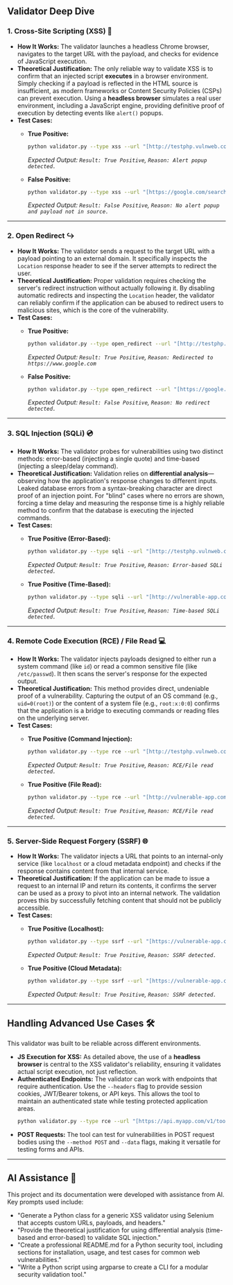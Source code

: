 ## Validator Deep Dive

### 1. Cross-Site Scripting (XSS) 💉
* **How It Works:** The validator launches a headless Chrome browser, navigates to the target URL with the payload, and checks for evidence of JavaScript execution.
* **Theoretical Justification:** The only reliable way to validate XSS is to confirm that an injected script **executes** in a browser environment. Simply checking if a payload is reflected in the HTML source is insufficient, as modern frameworks or Content Security Policies (CSPs) can prevent execution. Using a **headless browser** simulates a real user environment, including a JavaScript engine, providing definitive proof of execution by detecting events like `alert()` popups.
* **Test Cases:**
    * **True Positive:**
        ```bash
        python validator.py --type xss --url "[http://testphp.vulnweb.com/listproducts.php?cat=](http://testphp.vulnweb.com/listproducts.php?cat=)" --payload "<script>alert('xss')</script>"
        ```
        *Expected Output: `Result: True Positive`, `Reason: Alert popup detected.`*

    * **False Positive:**
        ```bash
        python validator.py --type xss --url "[https://google.com/search?q=](https://google.com/search?q=)" --payload "<script>alert('xss')</script>"
        ```
        *Expected Output: `Result: False Positive`, `Reason: No alert popup and payload not in source.`*

---
### 2. Open Redirect ↪️
* **How It Works:** The validator sends a request to the target URL with a payload pointing to an external domain. It specifically inspects the `Location` response header to see if the server attempts to redirect the user.
* **Theoretical Justification:** Proper validation requires checking the server's redirect instruction without actually following it. By disabling automatic redirects and inspecting the `Location` header, the validator can reliably confirm if the application can be abused to redirect users to malicious sites, which is the core of the vulnerability.
* **Test Cases:**
    * **True Positive:**
        ```bash
        python validator.py --type open_redirect --url "[http://testphp.vulnweb.com/login.php?from=](http://testphp.vulnweb.com/login.php?from=)" --payload "[https://www.google.com](https://www.google.com)"
        ```
        *Expected Output: `Result: True Positive`, `Reason: Redirected to https://www.google.com`*

    * **False Positive:**
        ```bash
        python validator.py --type open_redirect --url "[https://google.com/search?q=](https://google.com/search?q=)" --payload "[https://www.evil.com](https://www.evil.com)"
        ```
        *Expected Output: `Result: False Positive`, `Reason: No redirect detected.`*

---
### 3. SQL Injection (SQLi) 💿
* **How It Works:** The validator probes for vulnerabilities using two distinct methods: error-based (injecting a single quote) and time-based (injecting a sleep/delay command).
* **Theoretical Justification:** Validation relies on **differential analysis**—observing how the application's response changes to different inputs. Leaked database errors from a syntax-breaking character are direct proof of an injection point. For "blind" cases where no errors are shown, forcing a time delay and measuring the response time is a highly reliable method to confirm that the database is executing the injected commands.
* **Test Cases:**
    * **True Positive (Error-Based):**
        ```bash
        python validator.py --type sqli --url "[http://testphp.vulnweb.com/listproducts.php?cat=](http://testphp.vulnweb.com/listproducts.php?cat=)" --payload "1"
        ```
        *Expected Output: `Result: True Positive`, `Reason: Error-based SQLi detected.`*

    * **True Positive (Time-Based):**
        ```bash
        python validator.py --type sqli --url "[http://vulnerable-app.com/items?id=](http://vulnerable-app.com/items?id=)" --payload "1; WAITFOR DELAY '0:0:5'--"
        ```
        *Expected Output: `Result: True Positive`, `Reason: Time-based SQLi detected.`*

---
### 4. Remote Code Execution (RCE) / File Read 💻
* **How It Works:** The validator injects payloads designed to either run a system command (like `id`) or read a common sensitive file (like `/etc/passwd`). It then scans the server's response for the expected output.
* **Theoretical Justification:** This method provides direct, undeniable proof of a vulnerability. Capturing the output of an OS command (e.g., `uid=0(root)`) or the content of a system file (e.g., `root:x:0:0`) confirms that the application is a bridge to executing commands or reading files on the underlying server.
* **Test Cases:**
    * **True Positive (Command Injection):**
        ```bash
        python validator.py --type rce --url "[http://testphp.vulnweb.com/showimage.php?file=](http://testphp.vulnweb.com/showimage.php?file=)" --payload "| id"
        ```
        *Expected Output: `Result: True Positive`, `Reason: RCE/File read detected.`*

    * **True Positive (File Read):**
        ```bash
        python validator.py --type rce --url "[http://vulnerable-app.com/view?page=](http://vulnerable-app.com/view?page=)" --payload "/etc/passwd"
        ```
        *Expected Output: `Result: True Positive`, `Reason: RCE/File read detected.`*

---
### 5. Server-Side Request Forgery (SSRF) 🌐
* **How It Works:** The validator injects a URL that points to an internal-only service (like `localhost` or a cloud metadata endpoint) and checks if the response contains content from that internal service.
* **Theoretical Justification:** If the application can be made to issue a request to an internal IP and return its contents, it confirms the server can be used as a proxy to pivot into an internal network. The validation proves this by successfully fetching content that should not be publicly accessible.
* **Test Cases:**
    * **True Positive (Localhost):**
        ```bash
        python validator.py --type ssrf --url "[https://vulnerable-app.com/proxy?url=](https://vulnerable-app.com/proxy?url=)" --payload "http://localhost/server-status"
        ```
        *Expected Output: `Result: True Positive`, `Reason: SSRF detected.`*

    * **True Positive (Cloud Metadata):**
        ```bash
        python validator.py --type ssrf --url "[https://vulnerable-app.com/proxy?url=](https://vulnerable-app.com/proxy?url=)" --payload "[http://169.254.169.254/latest/meta-data/](http://169.254.169.254/latest/meta-data/)"
        ```
        *Expected Output: `Result: True Positive`, `Reason: SSRF detected.`*

---
## Handling Advanced Use Cases 🛠️

This validator was built to be reliable across different environments.

* **JS Execution for XSS:** As detailed above, the use of a **headless browser** is central to the XSS validator's reliability, ensuring it validates actual script execution, not just reflection.
* **Authenticated Endpoints:** The validator can work with endpoints that require authentication. Use the `--headers` flag to provide session cookies, JWT/Bearer tokens, or API keys. This allows the tool to maintain an authenticated state while testing protected application areas.
    ```bash
    python validator.py --type rce --url "[https://api.myapp.com/v1/tools?cmd=](https://api.myapp.com/v1/tools?cmd=)" --payload "whoami" --headers '{"Authorization": "Bearer eyJhbG...","X-API-Version": "2"}'
    ```
* **POST Requests:** The tool can test for vulnerabilities in POST request bodies using the `--method POST` and `--data` flags, making it versatile for testing forms and APIs.

---
## AI Assistance 🤖

This project and its documentation were developed with assistance from AI. Key prompts used include:

* "Generate a Python class for a generic XSS validator using Selenium that accepts custom URLs, payloads, and headers."
* "Provide the theoretical justification for using differential analysis (time-based and error-based) to validate SQL injection."
* "Create a professional README.md for a Python security tool, including sections for installation, usage, and test cases for common web vulnerabilities."
* "Write a Python script using argparse to create a CLI for a modular security validation tool."
